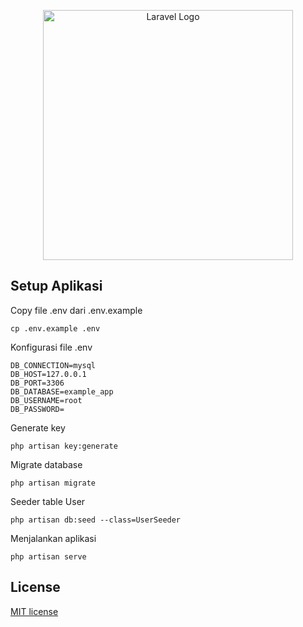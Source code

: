 <p align="center"><a href="https://laravel.com" target="_blank"><img src="https://raw.githubusercontent.com/laravel/art/master/logo-lockup/5%20SVG/2%20CMYK/1%20Full%20Color/laravel-logolockup-cmyk-red.svg" width="400" alt="Laravel Logo"></a></p>

## Setup Aplikasi

Copy file .env dari .env.example

```
cp .env.example .env
```

Konfigurasi file .env

```
DB_CONNECTION=mysql
DB_HOST=127.0.0.1
DB_PORT=3306
DB_DATABASE=example_app
DB_USERNAME=root
DB_PASSWORD=
```

Generate key

```
php artisan key:generate
```

Migrate database

```
php artisan migrate
```

Seeder table User

```
php artisan db:seed --class=UserSeeder
```

Menjalankan aplikasi

```
php artisan serve
```

## License

[MIT license](https://opensource.org/licenses/MIT)
